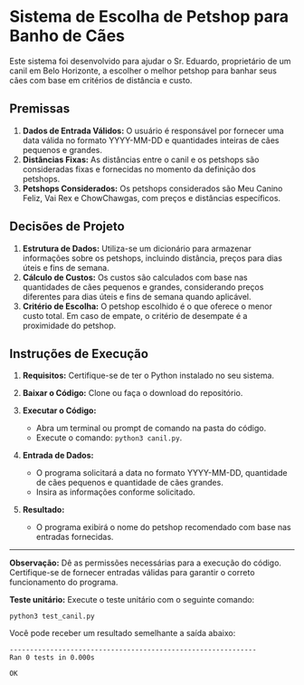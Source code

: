 # Sistema de Escolha de Petshop para Banho de Cães

Este sistema foi desenvolvido para ajudar o Sr. Eduardo, proprietário de um canil em Belo Horizonte, a escolher o melhor petshop para banhar seus cães com base em critérios de distância e custo.

## Premissas

1. **Dados de Entrada Válidos:** O usuário é responsável por fornecer uma data válida no formato YYYY-MM-DD e quantidades inteiras de cães pequenos e grandes.
2. **Distâncias Fixas:** As distâncias entre o canil e os petshops são consideradas fixas e fornecidas no momento da definição dos petshops.
3. **Petshops Considerados:** Os petshops considerados são Meu Canino Feliz, Vai Rex e ChowChawgas, com preços e distâncias específicos.

## Decisões de Projeto

1. **Estrutura de Dados:** Utiliza-se um dicionário para armazenar informações sobre os petshops, incluindo distância, preços para dias úteis e fins de semana.
2. **Cálculo de Custos:** Os custos são calculados com base nas quantidades de cães pequenos e grandes, considerando preços diferentes para dias úteis e fins de semana quando aplicável.
3. **Critério de Escolha:** O petshop escolhido é o que oferece o menor custo total. Em caso de empate, o critério de desempate é a proximidade do petshop.

## Instruções de Execução

1. **Requisitos:** Certifique-se de ter o Python instalado no seu sistema.
2. **Baixar o Código:** Clone ou faça o download do repositório.
3. **Executar o Código:**
    - Abra um terminal ou prompt de comando na pasta do código.
    - Execute o comando: `python3 canil.py`.

4. **Entrada de Dados:**
    - O programa solicitará a data no formato YYYY-MM-DD, quantidade de cães pequenos e quantidade de cães grandes.
    - Insira as informações conforme solicitado.

5. **Resultado:**
    - O programa exibirá o nome do petshop recomendado com base nas entradas fornecidas.

---
**Observação:** Dê as permissões necessárias para a execução do código. Certifique-se de fornecer entradas válidas para garantir o correto funcionamento do programa.

**Teste unitário:** Execute o teste unitário com o seguinte comando:

```
python3 test_canil.py
```

Você pode receber um resultado semelhante a saída abaixo:

```
-------------------------------------------------------------
Ran 0 tests in 0.000s

OK
```
